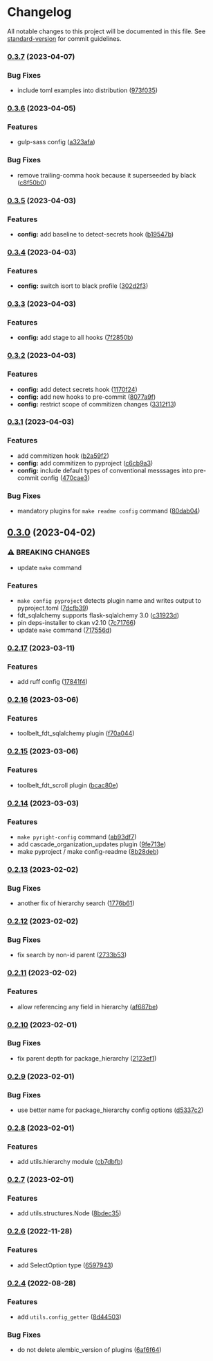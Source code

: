 # Changelog

All notable changes to this project will be documented in this file. See [standard-version](https://github.com/conventional-changelog/standard-version) for commit guidelines.

### [0.3.7](https://github.com/DataShades/ckanext-toolbelt/compare/v0.3.6...v0.3.7) (2023-04-07)


### Bug Fixes

* include toml examples into distribution ([973f035](https://github.com/DataShades/ckanext-toolbelt/commit/973f035472c5347577e8a39d668fcabdb12206c0))

### [0.3.6](https://github.com/DataShades/ckanext-toolbelt/compare/v0.3.5...v0.3.6) (2023-04-05)


### Features

* gulp-sass config ([a323afa](https://github.com/DataShades/ckanext-toolbelt/commit/a323afa88d6f87757a420c547f7f243e95a89c1e))


### Bug Fixes

* remove trailing-comma hook because it superseeded by black ([c8f50b0](https://github.com/DataShades/ckanext-toolbelt/commit/c8f50b01d2d286dd0299326629a46186f26b55fd))

### [0.3.5](https://github.com/DataShades/ckanext-toolbelt/compare/v0.3.4...v0.3.5) (2023-04-03)


### Features

* **config:** add baseline to detect-secrets hook ([b19547b](https://github.com/DataShades/ckanext-toolbelt/commit/b19547b668c588021d8499bbb9d62a1860898b94))

### [0.3.4](https://github.com/DataShades/ckanext-toolbelt/compare/v0.3.3...v0.3.4) (2023-04-03)


### Features

* **config:** switch isort to black profile ([302d2f3](https://github.com/DataShades/ckanext-toolbelt/commit/302d2f3f94a3b9687c9c38c9e8884266dca6bf90))

### [0.3.3](https://github.com/DataShades/ckanext-toolbelt/compare/v0.3.2...v0.3.3) (2023-04-03)


### Features

* **config:** add stage to all hooks ([7f2850b](https://github.com/DataShades/ckanext-toolbelt/commit/7f2850ba0a4a262441353e00e20de46c47e19fa8))

### [0.3.2](https://github.com/DataShades/ckanext-toolbelt/compare/v0.3.1...v0.3.2) (2023-04-03)


### Features

* **config:** add detect secrets hook ([1170f24](https://github.com/DataShades/ckanext-toolbelt/commit/1170f24f5b38484659bc1e5a8a7220c8ddaccc15))
* **config:** add new hooks to pre-commit ([8077a9f](https://github.com/DataShades/ckanext-toolbelt/commit/8077a9f89290b00355a092422926d21a6af72b26))
* **config:** restrict scope of commitizen changes ([3312f13](https://github.com/DataShades/ckanext-toolbelt/commit/3312f1301a6113676a4607dd6d9f8adf4d6683ff))

### [0.3.1](https://github.com/DataShades/ckanext-toolbelt/compare/v0.3.0...v0.3.1) (2023-04-03)


### Features

* add commitizen hook ([b2a59f2](https://github.com/DataShades/ckanext-toolbelt/commit/b2a59f231e610ec755f694bf075341c1a289f5b6))
* **config:** add commitizen to pyproject ([c6cb9a3](https://github.com/DataShades/ckanext-toolbelt/commit/c6cb9a38af5321ebb469ae49a9047d938a459a42))
* **config:** include default types of conventional messsages into pre-commit config ([470cae3](https://github.com/DataShades/ckanext-toolbelt/commit/470cae34821a53912ae8a70dd47671a6b67e546f))


### Bug Fixes

* mandatory plugins for `make readme config` command ([80dab04](https://github.com/DataShades/ckanext-toolbelt/commit/80dab0470ed18edca042e24dc40e9013dff802ed))

## [0.3.0](https://github.com/DataShades/ckanext-toolbelt/compare/v0.2.17...v0.3.0) (2023-04-02)


### ⚠ BREAKING CHANGES

* update `make` command

### Features

* `make config pyproject` detects plugin name and writes output to pyproject.toml ([7dcfb39](https://github.com/DataShades/ckanext-toolbelt/commit/7dcfb39e127a76dbe1d16b4739eba7a7c8b6a905))
* fdt_sqlalchemy supports flask-sqlalchemy 3.0 ([c31923d](https://github.com/DataShades/ckanext-toolbelt/commit/c31923dcdb6fc6cb521dc66575dff73adfa1bfff))
* pin deps-installer to ckan v2.10 ([7c71766](https://github.com/DataShades/ckanext-toolbelt/commit/7c717669bab85e0d982bf3044e3fc68fab7f27b2))
* update `make` command ([717556d](https://github.com/DataShades/ckanext-toolbelt/commit/717556dcfabc0a859505b67c31a6e405dd7374bf))

### [0.2.17](https://github.com/DataShades/ckanext-toolbelt/compare/v0.2.16...v0.2.17) (2023-03-11)


### Features

* add ruff config ([17841f4](https://github.com/DataShades/ckanext-toolbelt/commit/17841f4ad3dc266b6291f20dd2487c11c5701910))

### [0.2.16](https://github.com/DataShades/ckanext-toolbelt/compare/v0.2.15...v0.2.16) (2023-03-06)


### Features

* toolbelt_fdt_sqlalchemy plugin ([f70a044](https://github.com/DataShades/ckanext-toolbelt/commit/f70a04488d81e537ba2a725c8f390110c99ad684))

### [0.2.15](https://github.com/DataShades/ckanext-toolbelt/compare/v0.2.14...v0.2.15) (2023-03-06)


### Features

* toolbelt_fdt_scroll plugin ([bcac80e](https://github.com/DataShades/ckanext-toolbelt/commit/bcac80eff34d98bcd4822492a820b5b41a43d9a7))

### [0.2.14](https://github.com/DataShades/ckanext-toolbelt/compare/v0.2.13...v0.2.14) (2023-03-03)


### Features

* `make pyright-config` command ([ab93df7](https://github.com/DataShades/ckanext-toolbelt/commit/ab93df746ac0b64d0cb58c57d8f5b88c74681139))
* add cascade_organization_updates plugin ([9fe713e](https://github.com/DataShades/ckanext-toolbelt/commit/9fe713ef6030c3e7be83ea11f21f30e644b1ba66))
* make pyproject / make config-readme ([8b28deb](https://github.com/DataShades/ckanext-toolbelt/commit/8b28deb11a173f6049bdf61ab34943974e9b47c3))

### [0.2.13](https://github.com/DataShades/ckanext-toolbelt/compare/v0.2.12...v0.2.13) (2023-02-02)


### Bug Fixes

* another fix of hierarchy search ([1776b61](https://github.com/DataShades/ckanext-toolbelt/commit/1776b615b2f1c018e9de1fee4a3bcd6d57e8bdd8))

### [0.2.12](https://github.com/DataShades/ckanext-toolbelt/compare/v0.2.11...v0.2.12) (2023-02-02)


### Bug Fixes

* fix search by non-id parent ([2733b53](https://github.com/DataShades/ckanext-toolbelt/commit/2733b53c1e6fa2799e47fde500c5fdc673b38118))

### [0.2.11](https://github.com/DataShades/ckanext-toolbelt/compare/v0.2.10...v0.2.11) (2023-02-02)


### Features

* allow referencing any field in hierarchy ([af687be](https://github.com/DataShades/ckanext-toolbelt/commit/af687be783345a1a8bcb8d80f0fe6b6557bb57e1))

### [0.2.10](https://github.com/DataShades/ckanext-toolbelt/compare/v0.2.9...v0.2.10) (2023-02-01)


### Bug Fixes

* fix parent depth for package_hierarchy ([2123ef1](https://github.com/DataShades/ckanext-toolbelt/commit/2123ef1d3a027d829bfd1c9cd20570720c7103d8))

### [0.2.9](https://github.com/DataShades/ckanext-toolbelt/compare/v0.2.8...v0.2.9) (2023-02-01)


### Bug Fixes

* use better name for package_hierarchy config options ([d5337c2](https://github.com/DataShades/ckanext-toolbelt/commit/d5337c2f7c4a1f572be50e3ef9c6a87098377e3f))

### [0.2.8](https://github.com/DataShades/ckanext-toolbelt/compare/v0.2.7...v0.2.8) (2023-02-01)


### Features

* add utils.hierarchy module ([cb7dbfb](https://github.com/DataShades/ckanext-toolbelt/commit/cb7dbfb75a38a3102ebc02c58bcc544376e7301d))

### [0.2.7](https://github.com/DataShades/ckanext-toolbelt/compare/v0.2.6...v0.2.7) (2023-02-01)


### Features

* add utils.structures.Node ([8bdec35](https://github.com/DataShades/ckanext-toolbelt/commit/8bdec3505e3684f16992a779ce61d59f54e51cee))

### [0.2.6](https://github.com/DataShades/ckanext-toolbelt/compare/v0.2.5...v0.2.6) (2022-11-28)


### Features

* add SelectOption type ([6597943](https://github.com/DataShades/ckanext-toolbelt/commit/65979436f241e65f0409e6eb5627bc8de23b8343))

### [0.2.4](https://github.com/DataShades/ckanext-toolbelt/compare/v0.2.3...v0.2.4) (2022-08-28)


### Features

* add `utils.config_getter` ([8d44503](https://github.com/DataShades/ckanext-toolbelt/commit/8d44503915e49c0f116ea582145e908d57e76be2))


### Bug Fixes

* do not delete alembic_version of plugins ([6af6f64](https://github.com/DataShades/ckanext-toolbelt/commit/6af6f64ed8f08df7c7aecab402d55f6d502b4649))
